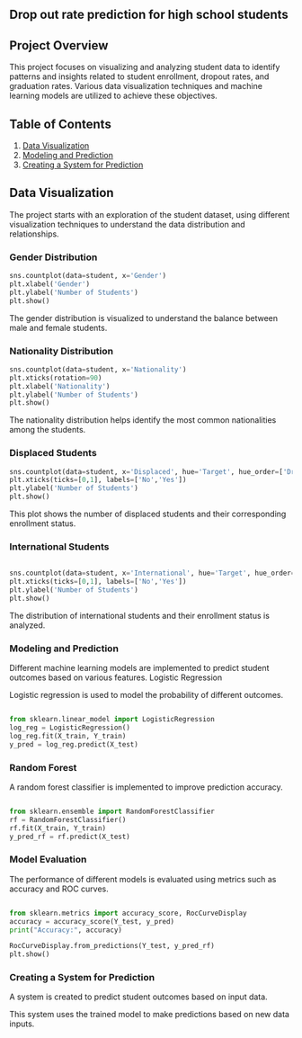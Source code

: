 ## Drop out rate prediction for high school students
## Project Overview

This project focuses on visualizing and analyzing student data to identify patterns and insights related to student enrollment, dropout rates, and graduation rates. Various data visualization techniques and machine learning models are utilized to achieve these objectives.

## Table of Contents

1. [Data Visualization](#data-visualization)
2. [Modeling and Prediction](#modeling-and-prediction)
3. [Creating a System for Prediction](#creating-a-system-for-prediction)

## Data Visualization

The project starts with an exploration of the student dataset, using different visualization techniques to understand the data distribution and relationships.

### Gender Distribution

```python
sns.countplot(data=student, x='Gender')
plt.xlabel('Gender')
plt.ylabel('Number of Students')
plt.show()
```
The gender distribution is visualized to understand the balance between male and female students.

### Nationality Distribution

``` python
sns.countplot(data=student, x='Nationality')
plt.xticks(rotation=90)
plt.xlabel('Nationality')
plt.ylabel('Number of Students')
plt.show()
```
The nationality distribution helps identify the most common nationalities among the students.

### Displaced Students

```python
sns.countplot(data=student, x='Displaced', hue='Target', hue_order=['Dropout', 'Enrolled', 'Graduate'])
plt.xticks(ticks=[0,1], labels=['No','Yes'])
plt.ylabel('Number of Students')
plt.show()
```
This plot shows the number of displaced students and their corresponding enrollment status.

### International Students

```python

sns.countplot(data=student, x='International', hue='Target', hue_order=['Dropout', 'Enrolled', 'Graduate'])
plt.xticks(ticks=[0,1], labels=['No','Yes'])
plt.ylabel('Number of Students')
plt.show()
```
The distribution of international students and their enrollment status is analyzed.

### Modeling and Prediction

Different machine learning models are implemented to predict student outcomes based on various features.
Logistic Regression

Logistic regression is used to model the probability of different outcomes.

```python

from sklearn.linear_model import LogisticRegression
log_reg = LogisticRegression()
log_reg.fit(X_train, Y_train)
y_pred = log_reg.predict(X_test)
```
### Random Forest

A random forest classifier is implemented to improve prediction accuracy.

```python

from sklearn.ensemble import RandomForestClassifier
rf = RandomForestClassifier()
rf.fit(X_train, Y_train)
y_pred_rf = rf.predict(X_test)
```
### Model Evaluation

The performance of different models is evaluated using metrics such as accuracy and ROC curves.

```python

from sklearn.metrics import accuracy_score, RocCurveDisplay
accuracy = accuracy_score(Y_test, y_pred)
print("Accuracy:", accuracy)

RocCurveDisplay.from_predictions(Y_test, y_pred_rf)
plt.show()
```
### Creating a System for Prediction

A system is created to predict student outcomes based on input data.

This system uses the trained model to make predictions based on new data inputs. 
